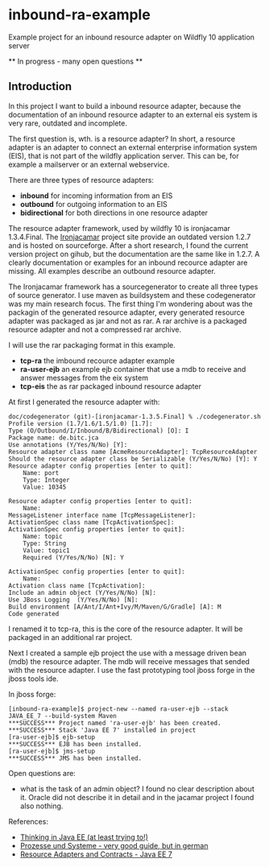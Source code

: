 # inbound-ra-example
Example project for an inbound resource adapter on Wildfly 10 application server

** In progress - many open questions **

## Introduction
In this project I want to build a inbound resource adapter, because the documentation
of an inbound resource adapter to an external eis system is very rare, outdated and incomplete.

The first question is, wth. is a resource adapter? In short, a resource adapter is an adapter
to connect an external enterprise information system (EIS), that is not part of the wildfly application server.
This can be, for example a mailserver or an external webservice.

There are three types of resource adapters:

- **inbound** for incoming information from an EIS
- **outbound** for outgoing information to an EIS
- **bidirectional** for both directions in one resource adapter

The resource adapter framework, used by wildfly 10 is ironjacamar 1.3.4.Final. The 
[Ironjacamar](http://www.ironjacamar.org/) project site provide an outdated version 1.2.7 and is hosted 
on sourceforge. After a short research, I found the current version project on gihub, but the documentation are
the same like in 1.2.7. A clearly documentation or examples for an inbound recource adapter are missing. All examples describe
an outbound resource adapter.

The Ironjacamar framework has a sourcegenerator to create all three types of source generator. I use maven as buildsystem
and these codegenerator was my main research focus. The first thing I'm wondering about was the packagin of the generated 
resource adapter, every generated resource adapter was packaged as jar and not as rar. A rar archive is a packaged 
resource adapter and not a compressed rar archive.

I will use the rar packaging format in this example.

- **tcp-ra** the imbound recource adapter example
- **ra-user-ejb** an example ejb container that use a mdb to receive and answer messages from the eix system
- **tcp-eis** the as rar packaged inbound resource adapter 

At first I generated the resource adapter with:

```
doc/codegenerator (git)-[ironjacamar-1.3.5.Final] % ./codegenerator.sh 
Profile version (1.7/1.6/1.5/1.0) [1.7]: 
Type (O/Outbound/I/Inbound/B/Bidirectional) [O]: I
Package name: de.bitc.jca
Use annotations (Y/Yes/N/No) [Y]: 
Resource adapter class name [AcmeResourceAdapter]: TcpResourceAdapter
Should the resource adapter class be Serializable (Y/Yes/N/No) [Y]: Y
Resource adapter config properties [enter to quit]: 
    Name: port
    Type: Integer
    Value: 10345 

Resource adapter config properties [enter to quit]: 
    Name: 
MessageListener interface name [TcpMessageListener]: 
ActivationSpec class name [TcpActivationSpec]: 
ActivationSpec config properties [enter to quit]: 
    Name: topic
    Type: String
    Value: topic1
    Required (Y/Yes/N/No) [N]: Y

ActivationSpec config properties [enter to quit]: 
    Name: 
Activation class name [TcpActivation]: 
Include an admin object (Y/Yes/N/No) [N]: 
Use JBoss Logging  (Y/Yes/N/No) [N]: 
Build environment [A/Ant/I/Ant+Ivy/M/Maven/G/Gradle] [A]: M
Code generated
```
I renamed it to tcp-ra, this is the core of the resource adapter. It will be packaged in an additional rar project.

Next I created a sample ejb project the use with a message driven bean (mdb) the resource adapter. The mdb will receive messages that sended with the
resource adapter. I use the fast prototyping tool jboss forge in the jboss tools ide.

In jboss forge:

```
[inbound-ra-example]$ project-new --named ra-user-ejb --stack JAVA_EE_7 --build-system Maven
***SUCCESS*** Project named 'ra-user-ejb' has been created.
***SUCCESS*** Stack 'Java EE 7' installed in project
[ra-user-ejb]$ ejb-setup
***SUCCESS*** EJB has been installed.
[ra-user-ejb]$ jms-setup
***SUCCESS*** JMS has been installed.
```


Open questions are:
- what is the task of an admin object? I found no clear description about it. Oracle did not describe it in detail and in the jacamar project I found also nothing.


References:
- [Thinking in Java EE (at least trying to!)](https://abhirockzz.wordpress.com/2015/01/19/mdb-jms-and-vice-versa/)
- [Prozesse und Systeme - very good guide, but in german](http://www.prozesse-und-systeme.de/jcaEinleitung.html)
- [Resource Adapters and Contracts - Java EE 7](https://docs.oracle.com/javaee/7/tutorial/resources.htm#BNCJH)

